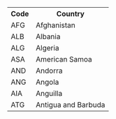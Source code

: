 <table><tr><th>Code</th><th>Country</th></tr><tr><td>AFG</td><td>Afghanistan</td></tr><tr><td>ALB</td><td>Albania</td></tr><tr><td>ALG</td><td>Algeria</td></tr><tr><td>ASA</td><td>American Samoa</td></tr><tr><td>AND</td><td>Andorra</td></tr><tr><td>ANG</td><td>Angola</td></tr><tr><td>AIA</td><td>Anguilla</td></tr><tr><td>ATG</td><td>Antigua and Barbuda</td></tr></table>